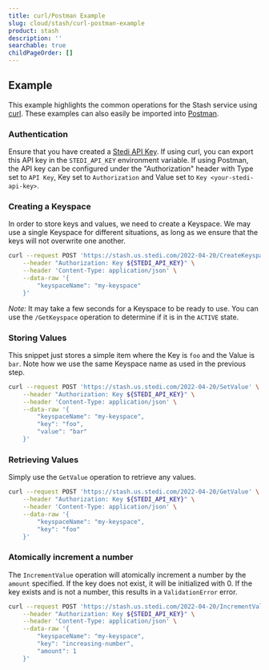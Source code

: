 ```yaml
---
title: curl/Postman Example
slug: cloud/stash/curl-postman-example
product: stash
description: ''
searchable: true
childPageOrder: []
---
```

## Example

This example highlights the common operations for the Stash service using [curl](https://curl.se/). These examples can also easily be imported into [Postman](https://www.postman.com/).

### Authentication

Ensure that you have created a [Stedi API Key](/docs/accounts-and-billing/authentication). If using curl, you can export this API key in the `STEDI_API_KEY` environment variable. If using Postman, the API key can be configured under the "Authorization" header with Type set to `API Key`, Key set to `Authorization` and Value set to `Key <your-stedi-api-key>`.

### Creating a Keyspace

In order to store keys and values, we need to create a Keyspace. We may use a single Keyspace for different
situations, as long as we ensure that the keys will not overwrite one another.

```sh
curl --request POST 'https://stash.us.stedi.com/2022-04-20/CreateKeyspace' \
    --header "Authorization: Key ${STEDI_API_KEY}" \
    --header 'Content-Type: application/json' \
    --data-raw '{
        "keyspaceName": "my-keyspace"
    }'
```

*Note:* It may take a few seconds for a Keyspace to be ready to use. You can use the `/GetKeyspace` operation
to determine if it is in the `ACTIVE` state.

### Storing Values

This snippet just stores a simple item where the Key is `foo` and the Value is `bar`. Note how we use the same Keyspace name as used in the previous step.

```sh
curl --request POST 'https://stash.us.stedi.com/2022-04-20/SetValue' \
    --header "Authorization: Key ${STEDI_API_KEY}" \
    --header 'Content-Type: application/json' \
    --data-raw '{
        "keyspaceName": "my-keyspace",
        "key": "foo",
        "value": "bar"
    }'
```

### Retrieving Values

Simply use the `GetValue` operation to retrieve any values.

```sh
curl --request POST 'https://stash.us.stedi.com/2022-04-20/GetValue' \
    --header "Authorization: Key ${STEDI_API_KEY}" \
    --header 'Content-Type: application/json' \
    --data-raw '{
        "keyspaceName": "my-keyspace",
        "key": "foo"
    }'
```

### Atomically increment a number

The `IncrementValue` operation will atomically increment a number by the `amount` specified. If the key does not exist, it will be initialized with 0. If the key exists and is not a number, this results in a `ValidationError` error.

```sh
curl --request POST 'https://stash.us.stedi.com/2022-04-20/IncrementValue' \
    --header "Authorization: Key ${STEDI_API_KEY}" \
    --header 'Content-Type: application/json' \
    --data-raw '{
        "keyspaceName": "my-keyspace",
        "key": "increasing-number",
        "amount": 1
    }'
```
